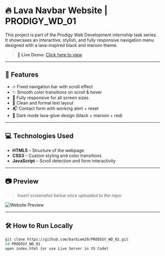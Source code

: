 # 🔥 Lava Navbar Website | PRODIGY_WD_01

This project is part of the Prodigy Web Development internship task series. It showcases an interactive, stylish, and fully responsive navigation menu designed with a lava-inspired black and maroon theme.

> 🔗 **Live Demo:** [Click here to view](https://barbiem29.github.io/PRODIGY_WD_01/)

---

## 📌 Features

- 🔥 Fixed navigation bar with scroll effect
- ✨ Smooth color transitions on scroll & hover
- 📱 Fully responsive for all screen sizes
- 💼 Clean and formal text layout
- 📬 Contact form with working alert + reset
- 🎨 Dark mode lava-glow design (black + maroon + red)

---

## 💻 Technologies Used

- **HTML5** – Structure of the webpage  
- **CSS3** – Custom styling and color transitions  
- **JavaScript** – Scroll detection and form interactivity  

---

## 📷 Preview

> *Insert screenshot below once uploaded to the repo:*

![Website Preview](screenshot.png)

---

## 🛠 How to Run Locally

```bash
git clone https://github.com/barbiem29/PRODIGY_WD_01.git
cd PRODIGY_WD_01
open index.html (or use Live Server in VS Code)
